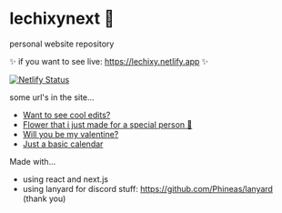 # lechixynext 🩵
personal website repository

✨ if you want to see live: https://lechixy.netlify.app ✨

[![Netlify Status](https://api.netlify.com/api/v1/badges/d602679a-9367-4ba6-a542-98359b755064/deploy-status)](https://app.netlify.com/projects/lechixy/deploys)

some url's in the site...
- [Want to see cool edits?](https://lechixy.netlify.app/gallery)
- [Flower that i just made for a special person 💖](https://lechixy.netlify.app/cilek)
- [Will you be my valentine?](https://lechixy.netlify.app/valentine)
- [Just a basic calendar](https://lechixy.netlify.app/calendar)


Made with...
- using react and next.js
- using lanyard for discord stuff: https://github.com/Phineas/lanyard (thank you)
